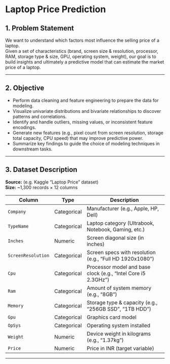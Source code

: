 # Laptop Price Prediction


## 1. Problem Statement
We want to understand which factors most influence the selling price of a laptop.  
Given a set of characteristics (brand, screen size & resolution, processor, RAM, storage type & size, GPU, operating system, weight), our goal is to build insights and ultimately a predictive model that can estimate the market price of a laptop.

---

## 2. Objective
- Perform data cleaning and feature engineering to prepare the data for modeling.  
- Visualize univariate distributions and bivariate relationships to discover patterns and correlations.  
- Identify and handle outliers, missing values, or inconsistent feature encodings.  
- Generate new features (e.g., pixel count from screen resolution, storage total capacity, CPU speed) that may improve predictive power.  
- Summarize key findings to guide the choice of modeling techniques in downstream tasks.

---

## 3. Dataset Description
**Source:** (e.g. Kaggle “Laptop Price” dataset)  
**Size:** ~1,300 records × 12 columns

| Column             | Type      | Description                                                     |
|--------------------|-----------|-----------------------------------------------------------------|
| `Company`          | Categorical | Manufacturer (e.g., Apple, HP, Dell)                          |
| `TypeName`         | Categorical | Laptop category (Ultrabook, Notebook, Gaming, etc.)           |
| `Inches`           | Numeric     | Screen diagonal size (in inches)                              |
| `ScreenResolution` | Categorical | Screen specs with resolution (e.g., “Full HD 1920x1080”)      |
| `Cpu`              | Categorical | Processor model and base clock (e.g., “Intel Core i5 2.3GHz”) |
| `Ram`              | Categorical | Amount of system memory (e.g., “8GB”)                         |
| `Memory`           | Categorical | Storage type & capacity (e.g., “256GB SSD”, “1TB HDD”)        |
| `Gpu`              | Categorical | Graphics card model                                           |
| `OpSys`            | Categorical | Operating system installed                                    |
| `Weight`           | Numeric     | Device weight in kilograms (e.g., “1.37kg”)                   |
| `Price`            | Numeric     | Price in INR (target variable)                                |

---